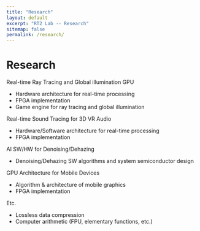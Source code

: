 ```yaml
---
title: "Research"
layout: default
excerpt: "RT2 Lab -- Research"
sitemap: false
permalink: /research/
---
```


# Research

Real-time Ray Tracing and Global illumination GPU
 - Hardware architecture for real-time processing
 - FPGA implementation
 - Game engine for ray tracing and global illumination

Real-time Sound Tracing for 3D VR Audio
 - Hardware/Software architecture for real-time processing
 - FPGA implementation

AI SW/HW for Denoising/Dehazing
- Denoising/Dehazing SW algorithms and system semiconductor design

GPU Architecture for Mobile Devices
 - Algorithm & architecture of mobile graphics
 - FPGA implementation

Etc.
 - Lossless data compression
 - Computer arithmetic (FPU, elementary functions, etc.)
 
